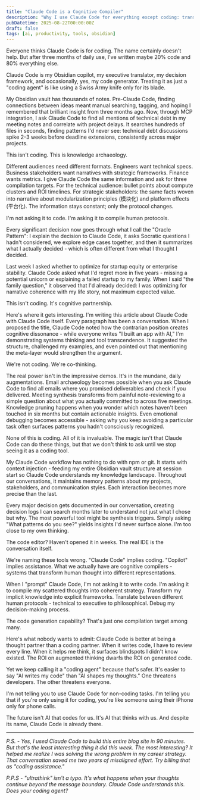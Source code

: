 ```yaml
---
title: "Claude Code is a Cognitive Compiler"
description: "Why I use Claude Code for everything except coding: transforming scattered thoughts into strategy, decisions into clarity, and conversations into understanding"
pubDatetime: 2025-08-22T00:00:00Z
draft: false
tags: [ai, productivity, tools, obsidian]
---
```


Everyone thinks Claude Code is for coding. The name certainly doesn't help. But after three months of daily use, I've written maybe 20% code and 80% everything else. 

Claude Code is my Obsidian copilot, my executive translator, my decision framework, and occasionally, yes, my code generator. Treating it as just a "coding agent" is like using a Swiss Army knife only for its blade.

My Obsidian vault has thousands of notes. Pre-Claude Code, finding connections between ideas meant manual searching, tagging, and hoping I remembered that brilliant insight from three months ago. Now, through MCP integration, I ask Claude Code to find all mentions of technical debt in my meeting notes and correlate with project delays. It searches hundreds of files in seconds, finding patterns I'd never see: technical debt discussions spike 2-3 weeks before deadline extensions, consistently across major projects.

This isn't coding. This is knowledge archaeology.

Different audiences need different formats. Engineers want technical specs. Business stakeholders want narratives with strategic frameworks. Finance wants metrics. I give Claude Code the same information and ask for three compilation targets. For the technical audience: bullet points about compute clusters and ROI timelines. For strategic stakeholders: the same facts woven into narrative about modularization principles (模块化) and platform effects (平台化). The information stays constant; only the protocol changes.

I'm not asking it to code. I'm asking it to compile human protocols.

Every significant decision now goes through what I call the "Oracle Pattern": I explain the decision to Claude Code, it asks Socratic questions I hadn't considered, we explore edge cases together, and then it summarizes what I actually decided - which is often different from what I thought I decided.

Last week I asked whether to optimize for startup equity or enterprise stability. Claude Code asked what I'd regret more in five years - missing a potential unicorn or explaining a failed startup to my family. When I said "the family question," it observed that I'd already decided: I was optimizing for narrative coherence with my life story, not maximum expected value.

This isn't coding. It's cognitive partnership.

Here's where it gets interesting. I'm writing this article about Claude Code with Claude Code itself. Every paragraph has been a conversation. When I proposed the title, Claude Code noted how the contrarian position creates cognitive dissonance - while everyone writes "I built an app with AI," I'm demonstrating systems thinking and tool transcendence. It suggested the structure, challenged my examples, and even pointed out that mentioning the meta-layer would strengthen the argument. 

We're not coding. We're co-thinking.

The real power isn't in the impressive demos. It's in the mundane, daily augmentations. Email archaeology becomes possible when you ask Claude Code to find all emails where you promised deliverables and check if you delivered. Meeting synthesis transforms from painful note-reviewing to a simple question about what you actually committed to across five meetings. Knowledge pruning happens when you wonder which notes haven't been touched in six months but contain actionable insights. Even emotional debugging becomes accessible - asking why you keep avoiding a particular task often surfaces patterns you hadn't consciously recognized.

None of this is coding. All of it is invaluable. The magic isn't that Claude Code can do these things, but that we don't think to ask until we stop seeing it as a coding tool.

My Claude Code workflow has nothing to do with npm or git. It starts with context injection - feeding my entire Obsidian vault structure at session start so Claude Code understands my knowledge landscape. Throughout our conversations, it maintains memory patterns about my projects, stakeholders, and communication styles. Each interaction becomes more precise than the last. 

Every major decision gets documented in our conversation, creating decision logs I can search months later to understand not just what I chose but why. The most powerful tool might be synthesis triggers. Simply asking "What patterns do you see?" yields insights I'd never surface alone. I'm too close to my own thinking.

The code editor? Haven't opened it in weeks. The real IDE is the conversation itself.

We're naming these tools wrong. "Claude Code" implies coding. "Copilot" implies assistance. What we actually have are cognitive compilers - systems that transform human thought into different representations.

When I "prompt" Claude Code, I'm not asking it to write code. I'm asking it to compile my scattered thoughts into coherent strategy. Transform my implicit knowledge into explicit frameworks. Translate between different human protocols - technical to executive to philosophical. Debug my decision-making process.

The code generation capability? That's just one compilation target among many.

Here's what nobody wants to admit: Claude Code is better at being a thought partner than a coding partner. When it writes code, I have to review every line. When it helps me think, it surfaces blindspots I didn't know existed. The ROI on augmented thinking dwarfs the ROI on generated code.

Yet we keep calling it a "coding agent" because that's safer. It's easier to say "AI writes my code" than "AI shapes my thoughts." One threatens developers. The other threatens everyone.

I'm not telling you to use Claude Code for non-coding tasks. I'm telling you that if you're only using it for coding, you're like someone using their iPhone only for phone calls.

The future isn't AI that codes for us. It's AI that thinks with us. And despite its name, Claude Code is already there.

---

*P.S. - Yes, I used Claude Code to build this entire blog site in 90 minutes. But that's the least interesting thing it did this week. The most interesting? It helped me realize I was solving the wrong problem in my career strategy. That conversation saved me two years of misaligned effort. Try billing that as "coding assistance."*

*P.P.S - "ultrathink" isn't a typo. It's what happens when your thoughts continue beyond the message boundary. Claude Code understands this. Does your coding agent?*